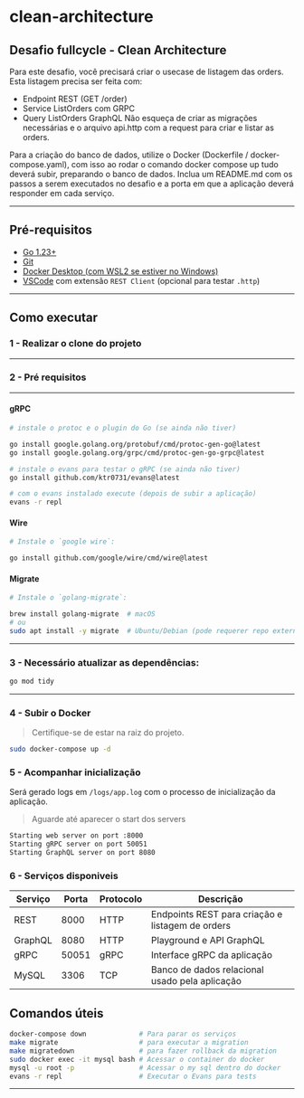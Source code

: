 # clean-architecture
## Desafio fullcycle - Clean Architecture

Para este desafio, você precisará criar o usecase de listagem das orders.
Esta listagem precisa ser feita com:
- Endpoint REST (GET /order)
- Service ListOrders com GRPC
- Query ListOrders GraphQL
Não esqueça de criar as migrações necessárias e o arquivo api.http com a request para criar e listar as orders.

Para a criação do banco de dados, utilize o Docker (Dockerfile / docker-compose.yaml), com isso ao rodar o comando docker compose up tudo deverá subir, preparando o banco de dados.
Inclua um README.md com os passos a serem executados no desafio e a porta em que a aplicação deverá responder em cada serviço.

---

## Pré-requisitos

- [Go 1.23+](https://go.dev/dl/)
- [Git](https://git-scm.com/)
- [Docker Desktop (com WSL2 se estiver no Windows)](https://www.docker.com/products/docker-desktop)
- [VSCode](https://code.visualstudio.com/) com extensão `REST Client` (opcional para testar `.http`)

---

## Como executar

### 1 - Realizar o clone do projeto
---

### 2 - Pré requisitos
---

#### gRPC 

```bash
# instale o protoc e o plugin do Go (se ainda não tiver)

go install google.golang.org/protobuf/cmd/protoc-gen-go@latest
go install google.golang.org/grpc/cmd/protoc-gen-go-grpc@latest
```

```bash
# instale o evans para testar o gRPC (se ainda não tiver)
go install github.com/ktr0731/evans@latest

# com o evans instalado execute (depois de subir a aplicação)
evans -r repl
```

#### Wire
```bash
# Instale o `google wire`:

go install github.com/google/wire/cmd/wire@latest
```

#### Migrate 

```bash
# Instale o `golang-migrate`:

brew install golang-migrate  # macOS
# ou
sudo apt install -y migrate  # Ubuntu/Debian (pode requerer repo externo)
``` 
---
### 3 - Necessário atualizar as dependências:
```bash
go mod tidy
```
---

### 4 - Subir o Docker

> Certifique-se de estar na raiz do projeto.

```bash
sudo docker-compose up -d
```
### 5 - Acompanhar inicialização

Será gerado logs em `/logs/app.log` com o processo de inicialização da aplicação.

> Aguarde até aparecer o start dos servers

```bash
Starting web server on port :8000
Starting gRPC server on port 50051
Starting GraphQL server on port 8080
```

### 6 - Serviços disponiveis

| Serviço   | Porta  | Protocolo | Descrição                           |
|-----------|--------|-----------|-------------------------------------|
| REST      | 8000   | HTTP      | Endpoints REST para criação e listagem de orders |
| GraphQL   | 8080   | HTTP      | Playground e API GraphQL            |
| gRPC      | 50051  | gRPC      | Interface gRPC da aplicação         |
| MySQL     | 3306   | TCP       | Banco de dados relacional usado pela aplicação |


## Comandos úteis

```bash
docker-compose down             # Para parar os serviços
make migrate                    # para executar a migration
make migratedown                # para fazer rollback da migration
sudo docker exec -it mysql bash # Acessar o container do docker
mysql -u root -p                # Acessar o my sql dentro do docker
evans -r repl                   # Executar o Evans para tests
```
---